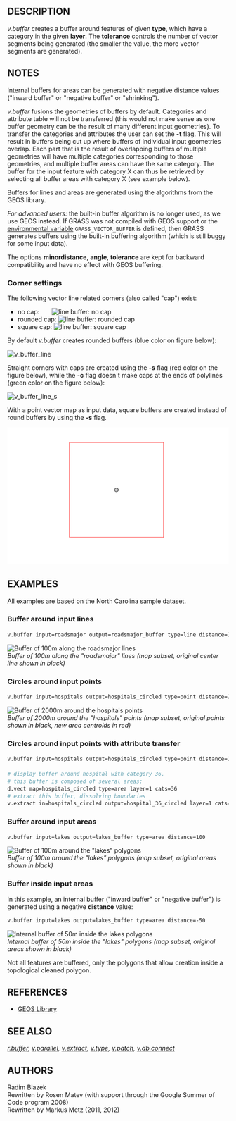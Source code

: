 ## DESCRIPTION

*v.buffer* creates a buffer around features of given **type**, which
have a category in the given **layer**. The **tolerance** controls the
number of vector segments being generated (the smaller the value, the
more vector segments are generated).

## NOTES

Internal buffers for areas can be generated with negative distance
values ("inward buffer" or "negative buffer" or "shrinking").

*v.buffer* fusions the geometries of buffers by default. Categories and
attribute table will not be transferred (this would not make sense as
one buffer geometry can be the result of many different input
geometries). To transfer the categories and attributes the user can set
the **-t** flag. This will result in buffers being cut up where buffers
of individual input geometries overlap. Each part that is the result of
overlapping buffers of multiple geometries will have multiple categories
corresponding to those geometries, and multiple buffer areas can have
the same category. The buffer for the input feature with category X can
thus be retrieved by selecting all buffer areas with category X (see
example below).

Buffers for lines and areas are generated using the algorithms from the
GEOS library.

*For advanced users:* the built-in buffer algorithm is no longer used,
as we use GEOS instead. If GRASS was not compiled with GEOS support or
the [environmental variable](variables.md) `GRASS_VECTOR_BUFFER` is
defined, then GRASS generates buffers using the built-in buffering
algorithm (which is still buggy for some input data).

The options **minordistance**, **angle**, **tolerance** are kept for
backward compatibility and have no effect with GEOS buffering.

### Corner settings

The following vector line related corners (also called "cap") exist:

- no cap:       ![line buffer: no cap](v_buffer_no_cap.png)
- rounded cap: ![line buffer: rounded cap](v_buffer_rounded_cap.png)
- square cap: ![line buffer: square cap](v_buffer_square_cap.png)

By default *v.buffer* creates rounded buffers (blue color on figure
below):

![v_buffer_line](v_buffer_line.png)

Straight corners with caps are created using the **-s** flag (red color
on the figure below), while the **-c** flag doesn't make caps at the
ends of polylines (green color on the figure below):

![v_buffer_line_s](v_buffer_line_s.png)

With a point vector map as input data, square buffers are created
instead of round buffers by using the **-s** flag.

![v_buffer_point_s](v_buffer_point_s.png)

## EXAMPLES

All examples are based on the North Carolina sample dataset.

### Buffer around input lines

```sh
v.buffer input=roadsmajor output=roadsmajor_buffer type=line distance=100
```

![Buffer of 100m along the roadsmajor lines](v_buffer_lines.png)  
*Buffer of 100m along the "roadsmajor" lines (map subset, original center
line shown in black)*

### Circles around input points

```sh
v.buffer input=hospitals output=hospitals_circled type=point distance=2000
```

![Buffer of 2000m around the hospitals points](v_buffer_points.png)  
*Buffer of 2000m around the "hospitals" points (map subset, original
points shown in black, new area centroids in red)*

### Circles around input points with attribute transfer

```sh
v.buffer input=hospitals output=hospitals_circled type=point distance=1000 -t

# display buffer around hospital with category 36,
# this buffer is composed of several areas:
d.vect map=hospitals_circled type=area layer=1 cats=36
# extract this buffer, dissolving boundaries
v.extract in=hospitals_circled output=hospital_36_circled layer=1 cats=36 -d
```

### Buffer around input areas

```sh
v.buffer input=lakes output=lakes_buffer type=area distance=100
```

![Buffer of 100m around the "lakes" polygons](v_buffer_areas.png)  
*Buffer of 100m around the "lakes" polygons (map subset, original areas
shown in black)*

### Buffer inside input areas

In this example, an internal buffer ("inward buffer" or "negative
buffer") is generated using a negative **distance** value:

```sh
v.buffer input=lakes output=lakes_buffer type=area distance=-50
```

![Internal buffer of 50m inside the lakes polygons](v_buffer_areas_int.png)  
*Internal buffer of 50m inside the "lakes" polygons (map subset, original
areas shown in black)*

Not all features are buffered, only the polygons that allow creation
inside a topological cleaned polygon.

## REFERENCES

- [GEOS Library](https://trac.osgeo.org/geos)

## SEE ALSO

*[r.buffer](r.buffer.md), [v.parallel](v.parallel.md),
[v.extract](v.extract.md), [v.type](v.type.md), [v.patch](v.patch.md),
[v.db.connect](v.db.connect.md)*

## AUTHORS

Radim Blazek  
Rewritten by Rosen Matev (with support through the Google Summer of Code
program 2008)  
Rewritten by Markus Metz (2011, 2012)
